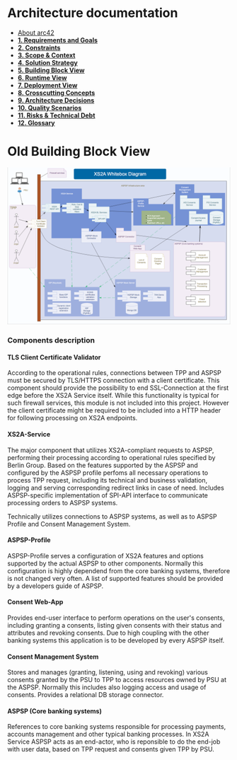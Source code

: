 # Architecture documentation

* [About arc42](about-arc42.md)
* [**1. Requirements and Goals**](01_introduction_and_goals.md)
* [**2. Constraints**](02_architecture_constraints.md)
* [**3. Scope & Context**](03_system_scope_and_context.md)
* [**4. Solution Strategy**](04_solution_strategy.md)
* [**5. Building Block View**](05_building_block_view.md)
* [**6. Runtime View**](06_runtime_view.md)
* [**7. Deployment View**](07_deployment_view.md)
* [**8. Crosscutting Concepts**](08_concepts.md)
* [**9. Architecture Decisions**](09_design_decisions.md)
* [**10. Quality Scenarios**](10_quality_scenarios.md)
* [**11. Risks & Technical Debt**](11_technical_risks.md)
* [**12. Glossary**](12_glossary.md)


Old Building Block View
===================

![Old component diagram](Whitebox.png)

### Components description

#### TLS Client Certificate Validator
According to the operational rules, connections between TPP and ASPSP must be secured by TLS/HTTPS connection with a 
client certificate. This component should provide the possibility to end SSL-Connection at the first edge before the 
XS2A Service itself.
While this functionality is typical for such firewall services, this module is not included into this project. However 
the client certificate might be required to be included into a HTTP header for following processing on XS2A endpoints.

#### XS2A-Service
The major component that utilizes XS2A-compliant requests to ASPSP, performing their processing according to operational
rules specified by Berlin Group. Based on the features supported by the ASPSP and configured by the ASPSP profile 
perfoms all necessary operations to process TPP request, including its technical and business validation, logging and 
serving corresponding redirect links in case of need.
Includes ASPSP-specific implementation of SPI-API interface to communicate processing orders to ASPSP systems.
 
Technically utilizes connections to ASPSP systems, as well as to ASPSP Profile and Consent Management System.

#### ASPSP-Profile
ASPSP-Profile serves a configuration of XS2A features and options supported by the actual ASPSP to other components. 
Normally this configuration is highly dependend from the core banking systems, therefore is not changed very often.
A list of supported features should be provided by a developers guide of ASPSP.

#### Consent Web-App
Provides end-user interface to perform operations on the user's consents, including granting a consents, listing given 
consents with their status and attributes and revoking consents. Due to high coupling with the other banking systems 
this application is to be developed by every ASPSP itself.

#### Consent Management System
Stores and manages (granting, listening, using and revoking) various consents granted by the PSU to TPP to access 
resources owned by PSU at the ASPSP. Normally this includes also logging access and usage of consents. 
Provides a relational DB storage connector.

#### ASPSP (Core banking systems)
References to core banking systems responsible for processing payments, accounts management and other typical banking 
processes. In XS2A Service ASPSP acts as an end-actor, who is reponsible to do the end-job with user data, based on TPP 
request and consents given TPP by PSU.



